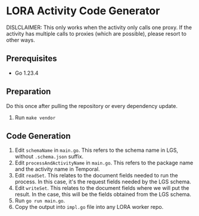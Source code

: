 # LORA Activity Code Generator

DISLCLAIMER: This only works when the activity only calls one proxy. If the activity has multiple calls to proxies (which are possible), please resort to other ways.

## Prerequisites

- Go 1.23.4

## Preparation

Do this once after pulling the repository or every dependency update.

1. Run `make vendor`

## Code Generation

1. Edit `schemaName` in `main.go`. This refers to the schema name in LGS, without `.schema.json` suffix.
2. Edit `processAndActivityName` in `main.go`. This refers to the package name and the activity name in Temporal.
3. Edit `readSet`. This relates to the document fields needed to run the process. In this case, it's the request fields needed by the LGS schema.
4. Edit `writeSet`. This relates to the document fields where we will put the result. In the case, this will be the fields obtained from the LGS schema.
5. Run `go run main.go`.
6. Copy the output into `impl.go` file into any LORA worker repo.
